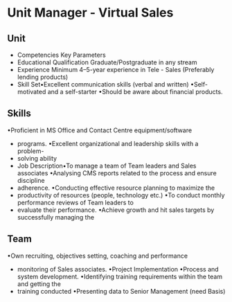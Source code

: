 # Unit Manager - Virtual Sales

## Unit

* Competencies Key Parameters
* Educational Qualification Graduate/Postgraduate in any stream
* Experience Minimum 4–5-year experience in Tele - Sales (Preferably lending products)
* Skill Set•Excellent communication skills (verbal and written)
•Self-motivated and a self-starter
•Should be aware about financial products.

## Skills

•Proficient in MS Office and Contact Centre equipment/software
* programs.
•Excellent organizational and leadership skills with a problem-
* solving ability
* Job Description•To manage a team of Team leaders and Sales associates
•Analysing CMS reports related to the process and ensure discipline
* adherence.
•Conducting effective resource planning to maximize the
* productivity of resources (people, technology etc.)
•To conduct monthly performance reviews of Team leaders to
* evaluate their performance.
•Achieve growth and hit sales targets by successfully managing the

## Team

•Own recruiting, objectives setting, coaching and performance
* monitoring of Sales associates.
•Project Implementation
•Process and system development.
•Identifying training requirements within the team and getting the
* training conducted
•Presenting data to Senior Management (need Basis)
